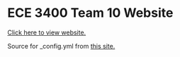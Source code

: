 # ECE 3400 Team 10 Website

[Click here to view website.](https://jg925.github.io/ece3400_2019-team10/)

Source for \_config.yml from [this site.](https://nicolas-van.github.io/easy-markdown-to-github-pages/)
